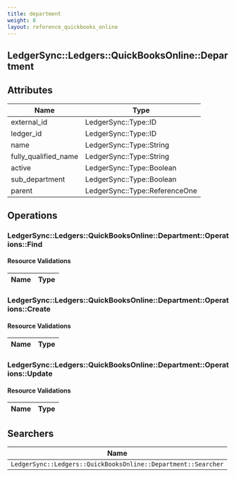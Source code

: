 ```yaml
---
title: department
weight: 8
layout: reference_quickbooks_online
---
```


## LedgerSync::Ledgers::QuickBooksOnline::Department

## Attributes

| Name | Type |
| ---- | ---- |
| external_id | LedgerSync::Type::ID |
| ledger_id | LedgerSync::Type::ID |
| name | LedgerSync::Type::String |
| fully_qualified_name | LedgerSync::Type::String |
| active | LedgerSync::Type::Boolean |
| sub_department | LedgerSync::Type::Boolean |
| parent | LedgerSync::Type::ReferenceOne |


## Operations

### LedgerSync::Ledgers::QuickBooksOnline::Department::Operations::Find

#### Resource Validations

| Name | Type |
| ---- | ---- |
### LedgerSync::Ledgers::QuickBooksOnline::Department::Operations::Create

#### Resource Validations

| Name | Type |
| ---- | ---- |
### LedgerSync::Ledgers::QuickBooksOnline::Department::Operations::Update

#### Resource Validations

| Name | Type |
| ---- | ---- |

## Searchers

| Name |
| ---- |
| `LedgerSync::Ledgers::QuickBooksOnline::Department::Searcher` |
